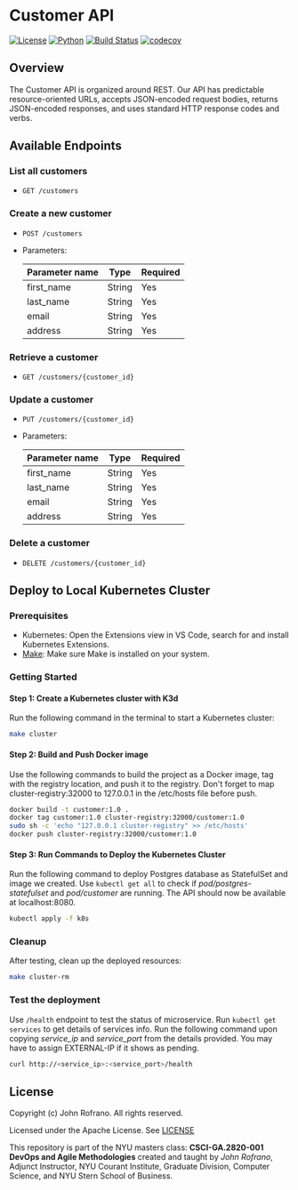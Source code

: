 # Customer API

[![License](https://img.shields.io/badge/License-Apache_2.0-blue.svg)](https://opensource.org/licenses/Apache-2.0)
[![Python](https://img.shields.io/badge/Language-Python-blue.svg)](https://python.org/)
[![Build Status](https://github.com/CSCI-GA-2820-FA23-003/customers/actions/workflows/ci.yml/badge.svg)](https://github.com/CSCI-GA-2820-FA23-003/customers/actions)
[![codecov](https://codecov.io/gh/CSCI-GA-2820-FA23-003/customers/graph/badge.svg?token=7IZGAQOHX2)](https://codecov.io/gh/CSCI-GA-2820-FA23-003/customers)

## Overview

The Customer API is organized around REST. Our API has predictable resource-oriented URLs, accepts JSON-encoded request bodies, returns JSON-encoded responses, and uses standard HTTP response codes and verbs.

## Available Endpoints

### List all customers

* `GET /customers`

### Create a new customer

* `POST /customers`
* Parameters:
  
  | Parameter name | Type | Required |
  | ----------- | ----------- | --------- |
  | first_name | String | Yes |
  | last_name | String | Yes |
  | email | String | Yes |
  | address | String | Yes |

### Retrieve a customer

* `GET /customers/{customer_id}`

### Update a customer

* `PUT /customers/{customer_id}`
* Parameters:
  
  | Parameter name | Type | Required |
  | ----------- | ----------- | --------- |
  | first_name | String | Yes |
  | last_name | String | Yes |
  | email | String | Yes |
  | address | String | Yes |

### Delete a customer

* `DELETE /customers/{customer_id}`

## Deploy to Local Kubernetes Cluster

### Prerequisites

* Kubernetes: Open the Extensions view in VS Code, search for and install Kubernetes Extensions.
* [Make](https://www.gnu.org/software/make/): Make sure Make is installed on your system.

### Getting Started

#### Step 1: Create a Kubernetes cluster with K3d

Run the following command in the terminal to start a Kubernetes cluster:

```bash
make cluster
```

#### Step 2: Build and Push Docker image

Use the following commands to build the project as a Docker image, tag with the registry location, and push it to the registry. Don't forget to map cluster-registry:32000 to 127.0.0.1 in the /etc/hosts file before push.

```bash
docker build -t customer:1.0 .
docker tag customer:1.0 cluster-registry:32000/customer:1.0
sudo sh -c 'echo "127.0.0.1 cluster-registry" >> /etc/hosts'
docker push cluster-registry:32000/customer:1.0
```

#### Step 3: Run Commands to Deploy the Kubernetes Cluster

Run the following command to deploy Postgres database as StatefulSet and image we created. Use `kubectl get all` to check if *pod/postgres-statefulset* and *pod/customer* are running. The API should now be available at localhost:8080.

```bash
kubectl apply -f k8s
```

### Cleanup

After testing, clean up the deployed resources:

```bash
make cluster-rm
```

### Test the deployment

Use `/health` endpoint to test the status of microservice. Run `kubectl get services` to get details of services info. Run the following command upon copying *service_ip* and *service_port* from the details provided. You may have to assign EXTERNAL-IP if it shows as pending.

```bash
curl http://<service_ip>:<service_port>/health
```

## License

Copyright (c) John Rofrano. All rights reserved.

Licensed under the Apache License. See [LICENSE](LICENSE)

This repository is part of the NYU masters class: **CSCI-GA.2820-001 DevOps and Agile Methodologies** created and taught by *John Rofrano*, Adjunct Instructor, NYU Courant Institute, Graduate Division, Computer Science, and NYU Stern School of Business.
